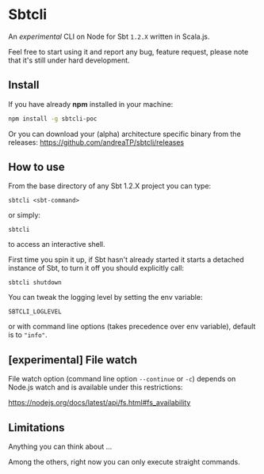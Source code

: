 # Sbtcli

An *experimental* CLI on Node for Sbt `1.2.X` written in Scala.js.

Feel free to start using it and report any bug, feature request, please note that it's still under hard development.

## Install

If you have already __npm__ installed in your machine:
```bash
npm install -g sbtcli-poc
```

Or you can download your (alpha) architecture specific binary from the releases:
https://github.com/andreaTP/sbtcli/releases

## How to use

From the base directory of any Sbt 1.2.X project you can type:

```
sbtcli <sbt-command>
```

or simply:

```
sbtcli
```

to access an interactive shell.

First time you spin it up, if Sbt hasn't already started it starts a detached instance of Sbt, to turn it off you should explicitly call:

```
sbtcli shutdown
```

You can tweak the logging level by setting the env variable:

```
SBTCLI_LOGLEVEL
```
or with command line options (takes precedence over env variable), default is to `"info"`.

## [experimental] File watch

File watch option (command line option `--continue` or `-c`) depends on Node.js watch and is available under this restrictions:

https://nodejs.org/docs/latest/api/fs.html#fs_availability

## Limitations

Anything you can think about ...

Among the others, right now you can only execute straight commands.
